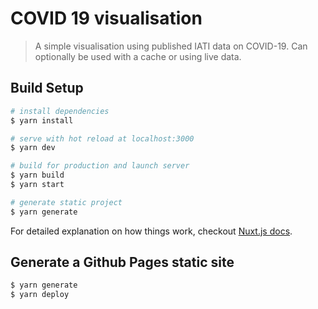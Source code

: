 # COVID 19 visualisation

> A simple visualisation using published IATI data on COVID-19. Can optionally be used with a cache or using live data.

## Build Setup

``` bash
# install dependencies
$ yarn install

# serve with hot reload at localhost:3000
$ yarn dev

# build for production and launch server
$ yarn build
$ yarn start

# generate static project
$ yarn generate
```

For detailed explanation on how things work, checkout [Nuxt.js docs](https://nuxtjs.org).

## Generate a Github Pages static site

```bash
$ yarn generate
$ yarn deploy
```
